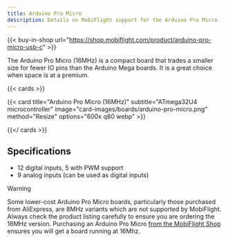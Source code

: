```yaml
---
title: Arduino Pro Micro
description: Details on MobiFlight support for the Arduino Pro Micro
---
```


{{< buy-in-shop url="https://shop.mobiflight.com/product/arduino-pro-micro-usb-c" >}}

The Arduino Pro Micro (16MHz) is a compact board that trades a smaller size for fewer IO pins than the Arduino Mega boards. It is a great choice when space is at a premium.

{{< cards >}}

{{< card title="Arduino Pro Micro (16MHz)" subtitle="ATmega32U4 microcontroller" image="card-images/boards/arduino-pro-micro.png" method="Resize" options="600x q80 webp" >}}

{{</ cards >}}

## Specifications

- 12 digital inputs, 5 with PWM support
- 9 analog inputs (can be used as digital inputs)

> [!WARNING]
> Some lower-cost Arduino Pro Micro boards, particularly those purchased from AliExpress, are 8MHz
> variants which are not supported by MobiFlight. Always check the product listing carefully to ensure
> you are ordering the 16MHz version. Purchasing an Arduino Pro Micro
> [from the MobiFlight Shop](https://shop.mobiflight.com/product/arduino-pro-micro-usb-c) ensures
> you will get a board running at 16Mhz.
